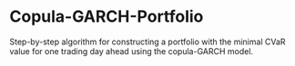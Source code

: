 # Copula-GARCH-Portfolio
Step-by-step algorithm for constructing a portfolio with the minimal CVaR value for one trading day ahead using the copula-GARCH model.
